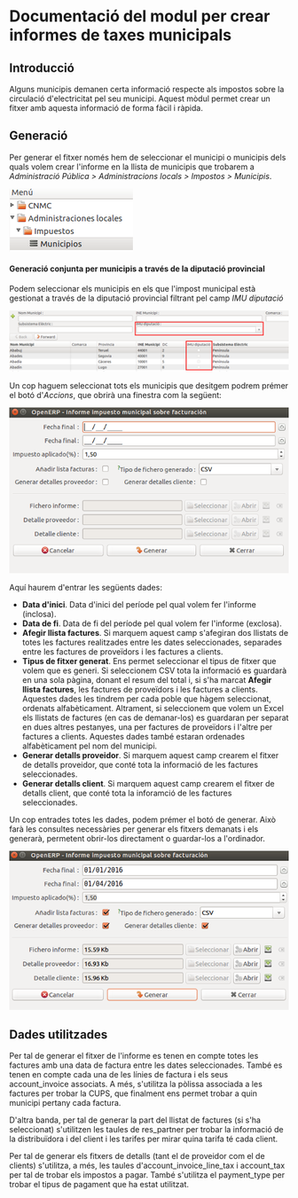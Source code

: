 # Documentació del modul per crear informes de taxes municipals

## Introducció

Alguns municipis demanen certa informació respecte als impostos sobre la
circulació d'electricitat pel seu municipi. Aquest mòdul permet crear un fitxer
amb aquesta informació de forma fàcil i ràpida.

## Generació

Per generar el fitxer només hem de seleccionar el municipi o municipis dels
quals volem crear l'informe en la llista de municipis que trobarem a
*Administració Pública > Administracions locals > Impostos > Municipis*.

![](../_static/tasas_municipales/menu.png)

#### Generació conjunta per municipis a través de la diputació provincial

Podem seleccionar els municipis en els que l'impost municipal està gestionat a
través de la diputació provincial filtrant pel camp _IMU diputació_

![](../_static/tasas_municipales/imu_diputacio_filter.png)

Un cop haguem seleccionat tots els municipis que desitgem podrem prémer el botó
d'*Accions*, que obrirà una finestra com la següent:

![](../_static/tasas_municipales/wizard_ini.png)

Aquí haurem d'entrar les següents dades:

* **Data d'inici**. Data d'inici del període pel qual volem fer l'informe (inclosa).
* **Data de fi**. Data de fi del període pel qual volem fer l'informe (exclosa).
* **Afegir llista factures**. Si marquem aquest camp s'afegiran dos llistats de
totes les factures realitzades entre les dates seleccionades, separades entre
les factures de proveïdors i les factures a clients.
* **Tipus de fitxer generat**. Ens permet seleccionar el tipus de fitxer que volem
que es generi. Si seleccionem CSV tota la informació es guardarà en una sola pàgina,
donant el resum del total i, si s'ha marcat **Afegir llista factures**, les factures
de proveïdors i les factures a clients. Aquestes dades les tindrem per cada poble
que hàgem seleccionat, ordenats alfabèticament. Altrament, si seleccionem que volem
un Excel els llistats de factures (en cas de demanar-los) es guardaran per separat
en dues altres pestanyes, una per factures de proveïdors i l'altre per factures a
clients. Aquestes dades també estaran ordenades alfabèticament pel nom del municipi.
* **Generar detalls proveidor**. Si marquem aquest camp crearem el fitxer de detalls
proveidor, que conté tota la informació de les factures seleccionades.
* **Generar detalls client**. Si marquem aquest camp crearem el fitxer de detalls
client, que conté tota la inforamció de les factures seleccionades.

Un cop entrades totes les dades, podem prémer el botó de generar. Això farà les
consultes necessàries per generar els fitxers demanats i els generarà, permetent
obrir-los directament o guardar-los a l'ordinador.

![](../_static/tasas_municipales/wizard_fin.png)

## Dades utilitzades

Per tal de generar el fitxer de l'informe es tenen en compte totes les factures
amb una data de factura entre les dates seleccionades. També es tenen en compte
cada una de les línies de factura i els seus account_invoice associats. A més, s'utilitza
la pòlissa associada a les factures per trobar la CUPS, que finalment ens permet
trobar a quin municipi pertany cada factura.

D'altra banda, per tal de generar la part del llistat de factures (si s'ha
seleccionat) s'utilitzen les taules de res_partner per trobar la informació de
la distribuïdora i del client i les tarifes per mirar quina tarifa té cada client.

Per tal de generar els fitxers de detalls (tant el de proveidor com el de clients)
s'utilitza, a més, les taules d'account_invoice_line_tax i account_tax per tal de
trobar els impostos a pagar. També s'utilitza el payment_type per trobar el tipus
de pagament que ha estat utilitzat.